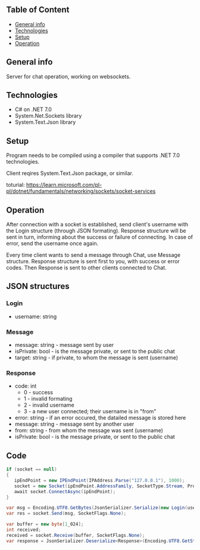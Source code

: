 ## Table of Content
- [General info](#general-info)
- [Technologies](#technologies)
- [Setup](#setup)
- [Operation](#operation)
## General info
Server for chat operation, working on websockets.
## Technologies
 - C# on .NET 7.0
 - System.Net.Sockets library
 - System.Text.Json library
## Setup
Program needs to be compiled using a compiler that supports .NET 7.0 technologies. 

Client reqires System.Text.Json package, or similar.

toturial: https://learn.microsoft.com/pl-pl/dotnet/fundamentals/networking/sockets/socket-services
## Operation
After connection with a socket is established, send client's username with the Login structure (through JSON formating). Response structure will be sent in turn, informing about the success or failure of connecting. In case of error, send the username once again.

Every time client wants to send a message through Chat, use Message structure. Response structure is sent first to you, with success or error codes. Then Response is sent to other clients connected to Chat.
## JSON structures
### Login
 - username: string
### Message
 - message: string - message sent by user
 - isPrivate: bool - is the message private, or sent to the public chat
 - target: string - if private, to whom the message is sent (username)
### Response
 - code: int
    - 0 - success
    - 1 - invalid formating
    - 2 - invalid username
    - 3 - a new user connected; their username is in "from"
 - error: string - if an error occured, the datailed message is stored here
 - message: string - message sent by another user
 - from: string - from whom the message was sent (username)
 - isPrivate: bool - is the message private, or sent to the public chat
 
 ## Code
 ```cs
if (socket == null)
{
    ipEndPoint = new IPEndPoint(IPAddress.Parse("127.0.0.1"), 1000);
	socket = new Socket(ipEndPoint.AddressFamily, SocketType.Stream, ProtocolType.Tcp);
	await socket.ConnectAsync(ipEndPoint);
}

var msg = Encoding.UTF8.GetBytes(JsonSerializer.Serialize(new Login(usernameInput.Text.Trim())));
var res = socket.Send(msg, SocketFlags.None);

var buffer = new byte[1_024];
int received;
received = socket.Receive(buffer, SocketFlags.None);
var response = JsonSerializer.Deserialize<Response>(Encoding.UTF8.GetString(buffer, 0, received));
```